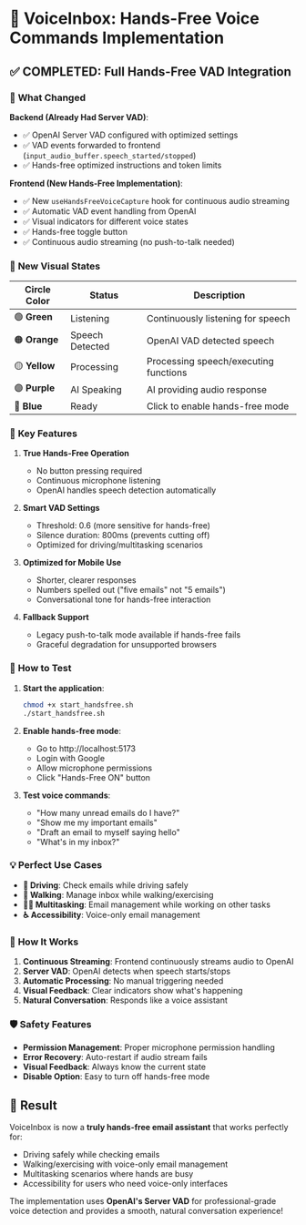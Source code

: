 # 🎤 VoiceInbox: Hands-Free Voice Commands Implementation

## ✅ COMPLETED: Full Hands-Free VAD Integration

### 🎯 **What Changed**

**Backend (Already Had Server VAD)**:
- ✅ OpenAI Server VAD configured with optimized settings
- ✅ VAD events forwarded to frontend (`input_audio_buffer.speech_started/stopped`)
- ✅ Hands-free optimized instructions and token limits

**Frontend (New Hands-Free Implementation)**:
- ✅ New `useHandsFreeVoiceCapture` hook for continuous audio streaming
- ✅ Automatic VAD event handling from OpenAI
- ✅ Visual indicators for different voice states
- ✅ Hands-free toggle button
- ✅ Continuous audio streaming (no push-to-talk needed)

### 🎨 **New Visual States**

| Circle Color | Status | Description |
|--------------|--------|-------------|
| 🟢 **Green** | Listening | Continuously listening for speech |
| 🟠 **Orange** | Speech Detected | OpenAI VAD detected speech |
| 🟡 **Yellow** | Processing | Processing speech/executing functions |
| 🟣 **Purple** | AI Speaking | AI providing audio response |
| 🔵 **Blue** | Ready | Click to enable hands-free mode |

### 🔧 **Key Features**

1. **True Hands-Free Operation**
   - No button pressing required
   - Continuous microphone listening
   - OpenAI handles speech detection automatically

2. **Smart VAD Settings**
   - Threshold: 0.6 (more sensitive for hands-free)
   - Silence duration: 800ms (prevents cutting off)
   - Optimized for driving/multitasking scenarios

3. **Optimized for Mobile Use**
   - Shorter, clearer responses
   - Numbers spelled out ("five emails" not "5 emails")  
   - Conversational tone for hands-free interaction

4. **Fallback Support**
   - Legacy push-to-talk mode available if hands-free fails
   - Graceful degradation for unsupported browsers

### 🚀 **How to Test**

1. **Start the application**:
   ```bash
   chmod +x start_handsfree.sh
   ./start_handsfree.sh
   ```

2. **Enable hands-free mode**:
   - Go to http://localhost:5173
   - Login with Google
   - Allow microphone permissions
   - Click "Hands-Free ON" button

3. **Test voice commands**:
   - "How many unread emails do I have?"
   - "Show me my important emails"
   - "Draft an email to myself saying hello"
   - "What's in my inbox?"

### 💡 **Perfect Use Cases**

- **🚗 Driving**: Check emails while driving safely
- **🚶 Walking**: Manage inbox while walking/exercising  
- **👨‍💻 Multitasking**: Email management while working on other tasks
- **♿ Accessibility**: Voice-only email management

### 🔄 **How It Works**

1. **Continuous Streaming**: Frontend continuously streams audio to OpenAI
2. **Server VAD**: OpenAI detects when speech starts/stops
3. **Automatic Processing**: No manual triggering needed
4. **Visual Feedback**: Clear indicators show what's happening
5. **Natural Conversation**: Responds like a voice assistant

### 🛡️ **Safety Features**

- **Permission Management**: Proper microphone permission handling
- **Error Recovery**: Auto-restart if audio stream fails
- **Visual Feedback**: Always know the current state
- **Disable Option**: Easy to turn off hands-free mode

## 🎉 **Result**

VoiceInbox is now a **truly hands-free email assistant** that works perfectly for:
- Driving safely while checking emails
- Walking/exercising with voice-only email management  
- Multitasking scenarios where hands are busy
- Accessibility for users who need voice-only interfaces

The implementation uses **OpenAI's Server VAD** for professional-grade voice detection and provides a smooth, natural conversation experience!